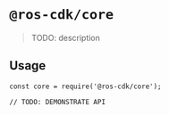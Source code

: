 # `@ros-cdk/core`

> TODO: description

## Usage

```
const core = require('@ros-cdk/core');

// TODO: DEMONSTRATE API
```
